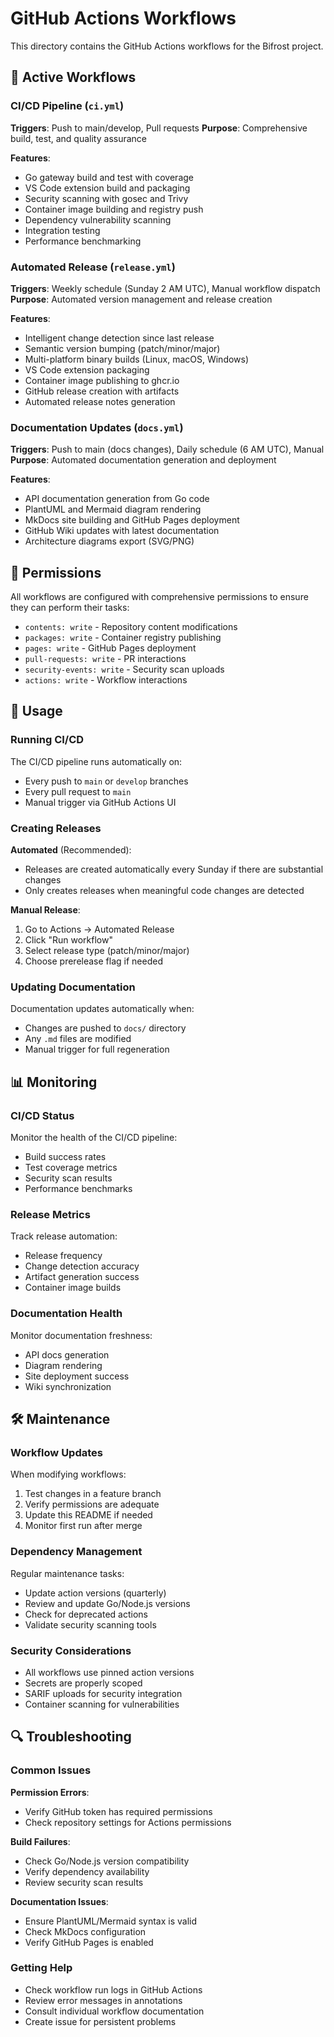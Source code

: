 # GitHub Actions Workflows

This directory contains the GitHub Actions workflows for the Bifrost project.

## 🔄 Active Workflows

### CI/CD Pipeline (`ci.yml`)
**Triggers**: Push to main/develop, Pull requests
**Purpose**: Comprehensive build, test, and quality assurance

**Features**:
- Go gateway build and test with coverage
- VS Code extension build and packaging
- Security scanning with gosec and Trivy
- Container image building and registry push
- Dependency vulnerability scanning
- Integration testing
- Performance benchmarking

### Automated Release (`release.yml`)
**Triggers**: Weekly schedule (Sunday 2 AM UTC), Manual workflow dispatch
**Purpose**: Automated version management and release creation

**Features**:
- Intelligent change detection since last release
- Semantic version bumping (patch/minor/major)
- Multi-platform binary builds (Linux, macOS, Windows)
- VS Code extension packaging
- Container image publishing to ghcr.io
- GitHub release creation with artifacts
- Automated release notes generation

### Documentation Updates (`docs.yml`)
**Triggers**: Push to main (docs changes), Daily schedule (6 AM UTC), Manual
**Purpose**: Automated documentation generation and deployment

**Features**:
- API documentation generation from Go code
- PlantUML and Mermaid diagram rendering
- MkDocs site building and GitHub Pages deployment
- GitHub Wiki updates with latest documentation
- Architecture diagrams export (SVG/PNG)

## 🔐 Permissions

All workflows are configured with comprehensive permissions to ensure they can perform their tasks:

- `contents: write` - Repository content modifications
- `packages: write` - Container registry publishing
- `pages: write` - GitHub Pages deployment
- `pull-requests: write` - PR interactions
- `security-events: write` - Security scan uploads
- `actions: write` - Workflow interactions

## 🎯 Usage

### Running CI/CD
The CI/CD pipeline runs automatically on:
- Every push to `main` or `develop` branches
- Every pull request to `main`
- Manual trigger via GitHub Actions UI

### Creating Releases
**Automated** (Recommended):
- Releases are created automatically every Sunday if there are substantial changes
- Only creates releases when meaningful code changes are detected

**Manual Release**:
1. Go to Actions → Automated Release
2. Click "Run workflow"
3. Select release type (patch/minor/major)
4. Choose prerelease flag if needed

### Updating Documentation
Documentation updates automatically when:
- Changes are pushed to `docs/` directory
- Any `.md` files are modified
- Manual trigger for full regeneration

## 📊 Monitoring

### CI/CD Status
Monitor the health of the CI/CD pipeline:
- Build success rates
- Test coverage metrics
- Security scan results
- Performance benchmarks

### Release Metrics
Track release automation:
- Release frequency
- Change detection accuracy
- Artifact generation success
- Container image builds

### Documentation Health
Monitor documentation freshness:
- API docs generation
- Diagram rendering
- Site deployment success
- Wiki synchronization

## 🛠 Maintenance

### Workflow Updates
When modifying workflows:
1. Test changes in a feature branch
2. Verify permissions are adequate
3. Update this README if needed
4. Monitor first run after merge

### Dependency Management
Regular maintenance tasks:
- Update action versions (quarterly)
- Review and update Go/Node.js versions
- Check for deprecated actions
- Validate security scanning tools

### Security Considerations
- All workflows use pinned action versions
- Secrets are properly scoped
- SARIF uploads for security integration
- Container scanning for vulnerabilities

## 🔍 Troubleshooting

### Common Issues

**Permission Errors**:
- Verify GitHub token has required permissions
- Check repository settings for Actions permissions

**Build Failures**:
- Check Go/Node.js version compatibility
- Verify dependency availability
- Review security scan results

**Documentation Issues**:
- Ensure PlantUML/Mermaid syntax is valid
- Check MkDocs configuration
- Verify GitHub Pages is enabled

### Getting Help
- Check workflow run logs in GitHub Actions
- Review error messages in annotations
- Consult individual workflow documentation
- Create issue for persistent problems